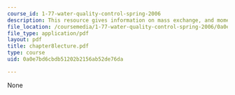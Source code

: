 ```yaml
---
course_id: 1-77-water-quality-control-spring-2006
description: This resource gives information on mass exchange, and momentum transfer.
file_location: /coursemedia/1-77-water-quality-control-spring-2006/0a0e7bd6cbdb51202b2156ab52de76da_chapter8lecture.pdf
file_type: application/pdf
layout: pdf
title: chapter8lecture.pdf
type: course
uid: 0a0e7bd6cbdb51202b2156ab52de76da

---
```

None